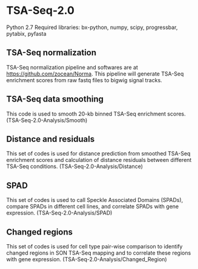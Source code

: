 # TSA-Seq-2.0

Python 2.7
Required libraries: bx-python, numpy, scipy, progressbar, pytabix, pyfasta

## TSA-Seq normalization

TSA-Seq normalization pipeline and softwares are at https://github.com/zocean/Norma. This pipeline will generate TSA-Seq enrichment scores from raw fastq files to bigwig signal tracks.

## TSA-Seq data smoothing

This code is used to smooth 20-kb binned TSA-Seq enrichment scores. (TSA-Seq-2.0-Analysis/Smooth)

## Distance and residuals

This set of codes is used for distance prediction from smoothed TSA-Seq enrichment scores and calculation of distance residuals between different TSA-Seq conditions. (TSA-Seq-2.0-Analysis/Distance)

## SPAD

This set of codes is used to call Speckle Associated Domains (SPADs), compare SPADs in different cell lines, and correlate SPADs with gene expression. (TSA-Seq-2.0-Analysis/SPAD)

## Changed regions

This set of codes is used for cell type pair-wise comparison to identify changed regions in SON TSA-Seq mapping and to correlate these regions with gene expression. (TSA-Seq-2.0-Analysis/Changed_Region)
